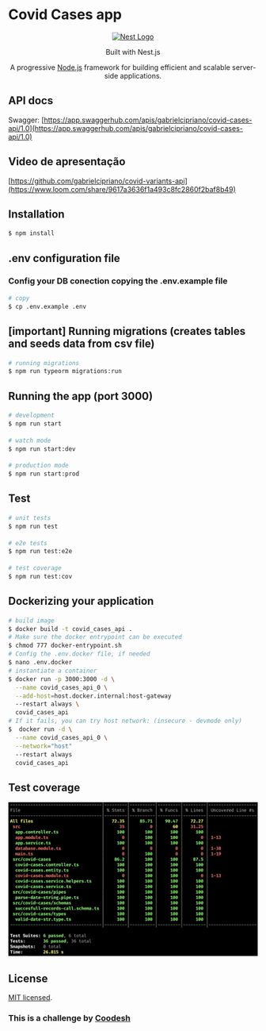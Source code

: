 # Covid Cases app

<p align="center">
  <a href="http://nestjs.com/" target="blank"><img src="https://nestjs.com/img/logo-small.svg" width="200" alt="Nest Logo" /></a>
</p>

[circleci-image]: https://img.shields.io/circleci/build/github/nestjs/nest/master?token=abc123def456
[circleci-url]: https://circleci.com/gh/nestjs/nest

<p align="center">Built with Nest.js</p>
  <p align="center">A progressive <a href="http://nodejs.org" target="_blank">Node.js</a> framework for building efficient and scalable server-side applications.</p>
    <p align="center">

## API docs
Swagger: [https://app.swaggerhub.com/apis/gabrielcipriano/covid-cases-api/1.0](https://app.swaggerhub.com/apis/gabrielcipriano/covid-cases-api/1.0)

## Video de apresentação
[https://github.com/gabrielcipriano/covid-variants-api](https://www.loom.com/share/9617a3636f1a493c8fc2860f2baf8b49)
  
## Installation

```bash
$ npm install
```
## .env configuration file
### Config your DB conection copying the .env.example file 
```bash
# copy
$ cp .env.example .env
```
## [important] Running migrations (creates tables and seeds data from csv file)

```bash
# running migrations
$ npm run typeorm migrations:run
```

## Running the app (port 3000)

```bash
# development
$ npm run start

# watch mode
$ npm run start:dev

# production mode
$ npm run start:prod
```

## Test

```bash
# unit tests
$ npm run test

# e2e tests
$ npm run test:e2e

# test coverage
$ npm run test:cov
```

##  Dockerizing your application

```bash
# build image
$ docker build -t covid_cases_api .
# Make sure the docker entrypoint can be executed
$ chmod 777 docker-entrypoint.sh
# Config the .env.docker file, if needed
$ nano .env.docker
# instantiate a container
$ docker run -p 3000:3000 -d \
  --name covid_cases_api_0 \
  --add-host=host.docker.internal:host-gateway
  --restart always \
  covid_cases_api
# If it fails, you can try host network: (insecure - devmode only)
$  docker run -d \
  --name covid_cases_api_0 \
  --network="host"
  --restart always 
  covid_cases_api
```

## Test coverage
![Test coverage](test_coverage.png)

## License

[MIT licensed](LICENSE).

### This is a challenge by [Coodesh](https://coodesh.com)
